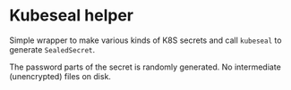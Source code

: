 # Kubeseal helper

Simple wrapper to make various kinds of K8S secrets and call `kubeseal` to generate `SealedSecret`.

The password parts of the secret is randomly generated. No intermediate (unencrypted) files on disk.
